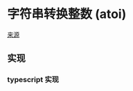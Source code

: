 # 字符串转换整数 (atoi)
[来源](https://leetcode.cn/problems/string-to-integer-atoi/)

## 实现

### typescript 实现
```typescript

```
